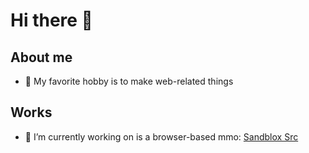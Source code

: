 # Hi there 👋
## About me 
- 👨 My favorite hobby is to make web-related things
## Works
- 🔭 I’m currently working on is a browser-based mmo: [Sandblox Src](http://github.com/sandblox-official/)

